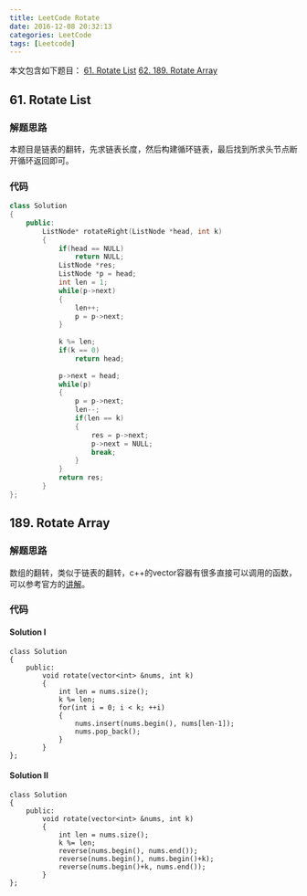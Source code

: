 ```yaml
---
title: LeetCode Rotate
date: 2016-12-08 20:32:13
categories: LeetCode
tags: [Leetcode]
---
```


本文包含如下题目：
[61. Rotate List][1]
[62. 189. Rotate Array][2]

<!--more-->

## 61. Rotate List
### 解题思路
本题目是链表的翻转，先求链表长度，然后构建循环链表，最后找到所求头节点断开循环返回即可。
### 代码
```c++
class Solution
{
    public:
        ListNode* rotateRight(ListNode *head, int k)
        {
            if(head == NULL)
                return NULL;
            ListNode *res;
            ListNode *p = head;
            int len = 1;
            while(p->next)
            {
                len++;
                p = p->next;
            }
            
            k %= len;
            if(k == 0)
                return head;
            
            p->next = head;
            while(p)
            {
                p = p->next;
                len--;
                if(len == k)
                {
                    res = p->next;
                    p->next = NULL;
                    break;
                }
            }
            return res;
        }
};
```

## 189. Rotate Array
### 解题思路
数组的翻转，类似于链表的翻转，c++的vector容器有很多直接可以调用的函数，可以参考官方的[讲解][3]。

### 代码

#### Solution I
```
class Solution
{
    public:
        void rotate(vector<int> &nums, int k)
        {
            int len = nums.size();
            k %= len;
            for(int i = 0; i < k; ++i)
            {
                nums.insert(nums.begin(), nums[len-1]);
                nums.pop_back();
            }
        }
};
```

#### Solution II

```
class Solution
{
    public:
        void rotate(vector<int> &nums, int k)
        {
            int len = nums.size();
            k %= len;
            reverse(nums.begin(), nums.end());
            reverse(nums.begin(), nums.begin()+k);
            reverse(nums.begin()+k, nums.end());
        }
};
```


  [1]: https://leetcode.com/problems/rotate-list/
  [2]: https://leetcode.com/problems/rotate-array/
  [3]: https://leetcode.com/articles/rotate-array/